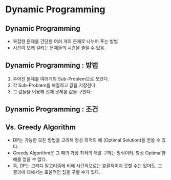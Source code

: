 # Dynamic Programming

## Dynamic Programming  
- 복잡한 문제를 간단한 여러 개의 문제로 나누어 푸는 방법  
- 시간이 오래 걸리는 문제들의 시간을 줄일 수 있음.  

## Dynamic Programming : 방법  
1. 주어진 문제를 여러개의 Sub-Problem으로 쪼갠다.  
2. 각 Sub-Problem을 해결하고 값을 저장한다.  
3. 그 값들을 이용해 전체 문제를 값을 구한다.  

## Dynamic Programming : 조건  

## Vs. Greedy Algorithm  
- DP는 가능한 모든 방법을 고려해 항상 최적의 해 (Optimal Solution)을 얻을 수 있다.  
- Greedy Algorithm은 그 때의 가장 최적의 해를 구하는 방식이라, 항상 Optimal한 해를 얻을 수 없다.  
- 즉, DP는 그리디 알고리즘에 비해 시간적으로는 효율적이지 못할 수는 있어도, 그 결과에 대해서는 효율적인 값을 구할 수가 있다.  
